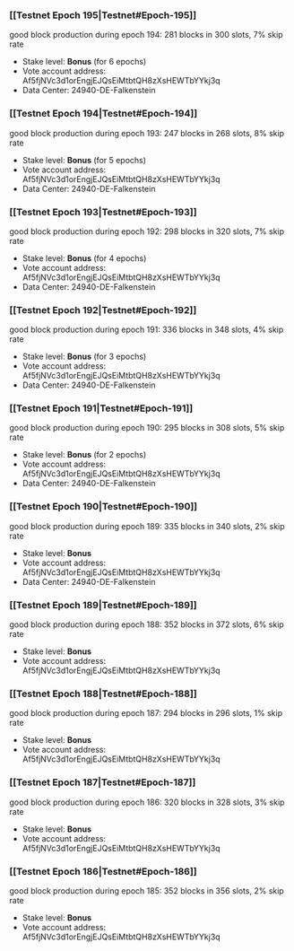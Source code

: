 ### [[Testnet Epoch 195|Testnet#Epoch-195]]
good block production during epoch 194: 281 blocks in 300 slots, 7% skip rate
* Stake level: **Bonus** (for 6 epochs)
* Vote account address: Af5fjNVc3d1orEngjEJQsEiMtbtQH8zXsHEWTbYYkj3q
* Data Center: 24940-DE-Falkenstein
### [[Testnet Epoch 194|Testnet#Epoch-194]]
good block production during epoch 193: 247 blocks in 268 slots, 8% skip rate
* Stake level: **Bonus** (for 5 epochs)
* Vote account address: Af5fjNVc3d1orEngjEJQsEiMtbtQH8zXsHEWTbYYkj3q
* Data Center: 24940-DE-Falkenstein
### [[Testnet Epoch 193|Testnet#Epoch-193]]
good block production during epoch 192: 298 blocks in 320 slots, 7% skip rate
* Stake level: **Bonus** (for 4 epochs)
* Vote account address: Af5fjNVc3d1orEngjEJQsEiMtbtQH8zXsHEWTbYYkj3q
* Data Center: 24940-DE-Falkenstein
### [[Testnet Epoch 192|Testnet#Epoch-192]]
good block production during epoch 191: 336 blocks in 348 slots, 4% skip rate
* Stake level: **Bonus** (for 3 epochs)
* Vote account address: Af5fjNVc3d1orEngjEJQsEiMtbtQH8zXsHEWTbYYkj3q
* Data Center: 24940-DE-Falkenstein
### [[Testnet Epoch 191|Testnet#Epoch-191]]
good block production during epoch 190: 295 blocks in 308 slots, 5% skip rate
* Stake level: **Bonus** (for 2 epochs)
* Vote account address: Af5fjNVc3d1orEngjEJQsEiMtbtQH8zXsHEWTbYYkj3q
* Data Center: 24940-DE-Falkenstein
### [[Testnet Epoch 190|Testnet#Epoch-190]]
good block production during epoch 189: 335 blocks in 340 slots, 2% skip rate
* Stake level: **Bonus**
* Vote account address: Af5fjNVc3d1orEngjEJQsEiMtbtQH8zXsHEWTbYYkj3q
* Data Center: 24940-DE-Falkenstein
### [[Testnet Epoch 189|Testnet#Epoch-189]]
good block production during epoch 188: 352 blocks in 372 slots, 6% skip rate
* Stake level: **Bonus**
* Vote account address: Af5fjNVc3d1orEngjEJQsEiMtbtQH8zXsHEWTbYYkj3q
### [[Testnet Epoch 188|Testnet#Epoch-188]]
good block production during epoch 187: 294 blocks in 296 slots, 1% skip rate
* Stake level: **Bonus**
* Vote account address: Af5fjNVc3d1orEngjEJQsEiMtbtQH8zXsHEWTbYYkj3q
### [[Testnet Epoch 187|Testnet#Epoch-187]]
good block production during epoch 186: 320 blocks in 328 slots, 3% skip rate
* Stake level: **Bonus**
* Vote account address: Af5fjNVc3d1orEngjEJQsEiMtbtQH8zXsHEWTbYYkj3q
### [[Testnet Epoch 186|Testnet#Epoch-186]]
good block production during epoch 185: 352 blocks in 356 slots, 2% skip rate
* Stake level: **Bonus**
* Vote account address: Af5fjNVc3d1orEngjEJQsEiMtbtQH8zXsHEWTbYYkj3q